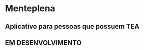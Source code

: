 <h1> Menteplena </h1>

<h2> Aplicativo para pessoas que possuem TEA</h2>

<h2> EM DESENVOLVIMENTO </h2>
